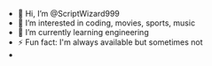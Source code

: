 - 👋 Hi, I’m @ScriptWizard999
- 👀 I’m interested in coding, movies, sports, music
- 🌱 I’m currently learning engineering
- ⚡ Fun fact: I'm always available but sometimes not
- 

<!---
ScriptWizard999/ScriptWizard999 is a ✨ special ✨ repository because its `README.md` (this file) appears on your GitHub profile.
You can click the Preview link to take a look at your changes.
--->
